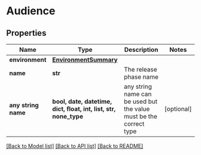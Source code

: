 # Audience


## Properties
Name | Type | Description | Notes
------------ | ------------- | ------------- | -------------
**environment** | [**EnvironmentSummary**](EnvironmentSummary.md) |  | 
**name** | **str** | The release phase name | 
**any string name** | **bool, date, datetime, dict, float, int, list, str, none_type** | any string name can be used but the value must be the correct type | [optional]

[[Back to Model list]](../README.md#documentation-for-models) [[Back to API list]](../README.md#documentation-for-api-endpoints) [[Back to README]](../README.md)


